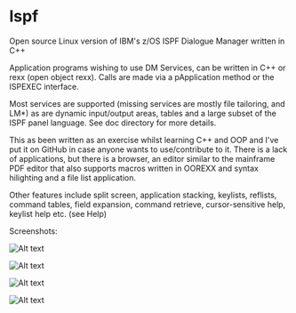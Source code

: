 # lspf
Open source Linux version of IBM's z/OS ISPF Dialogue Manager written in C++

Application programs wishing to use DM Services, can be written in C++ or rexx (open object rexx).  Calls are made via a pApplication method or the ISPEXEC interface.

Most services are supported (missing services are mostly file tailoring, and LM*) as are dynamic input/output areas, tables and a large subset of the ISPF panel language.  See doc directory for more details.

This as been written as an exercise whilst learning C++ and OOP and I've put it on GitHub in case anyone wants to use/contribute to it.  There is a lack of applications, but there is a browser, an editor similar to the mainframe PDF editor that also supports macros written in OOREXX and syntax hilighting and a file list application.

Other features include split screen, application stacking, keylists, reflists, command tables, field expansion, command retrieve, cursor-sensitive help, keylist help etc. (see Help)

Screenshots:

![Alt text](https://user-images.githubusercontent.com/15121632/32369290-942fdd3e-c080-11e7-908b-379ff2acdaef.png)

![Alt text](https://user-images.githubusercontent.com/15121632/32369287-920be2d2-c080-11e7-936e-69664450d4aa.png)

![Alt text](https://user-images.githubusercontent.com/15121632/32378552-f01d5c62-c0a2-11e7-812a-66da7433f79e.png)

![Alt text](https://user-images.githubusercontent.com/15121632/32369293-966305f4-c080-11e7-977c-269c76c0dec6.png)

